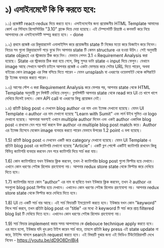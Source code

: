 # ১) এসাইনমেন্টে কি কি করতে হবে:

১.১) প্রজেক্টটি react-redux দিয়ে করতে হবে। এসাইনমেন্টের জন্য প্রয়োজনীয় HTML Template আমাদের কোর্স এর গিটহাব রিপোসিটরির "3.10" ব্রাঞ্চে দিয়ে দেয়া হয়েছে। এই টেম্পলেটটি রিয়্যাক্ট এ কনভার্ট করে নিয়ে আপনাদের কে এসাইনমেন্টটি সম্পন্ন করতে হবে। - done

১.২) প্রথমে প্রজেক্ট এর রিকুয়ারমেন্ট এনালাইসিস করে প্রয়োজনীয় state টি নিজের মতো করে ডিজাইন করে নিবেন। নিচের সব গুলো রিকুয়ারমেন্ট পড়ে বুঝে নিন আপনার state টি কেমন structure এর হওয়া উচিৎ। সেই অনুযায়ী state object এর স্ট্রাকচার ঠিক করে নিন। যেভাবে লেসন 3.1 এ Requirement Analysis করা হয়েছে। State এর স্ট্রাকচার ঠিক করা হয়ে গেলে, কিছু সুন্দর ডাটা state এ input দিয়ে ফেলুন। যেখানে image আছে সেখানে আপনি চাইলে আপনার প্রজেক্ট এ একটা ফোল্ডার করে সেটার URL দিতে পারেন, অথবা বাইরের কোন image এর লিঙ্ক বসিয়ে দিতে পারেন - যেমন unsplash বা এধরণের ওয়েবসাইট থেকে কপিরাইট ফ্রি ইমেজ ব্যবহার করতে পারেন।

১.৩) আগের স্টেপ এ করা Requirement Analysis করে ফেলার পর, আপনার state থেকে HTML Template অনুযায়ী ব্লগ লিস্টটি দেখিয়ে ফেলুন। ব্লগলিস্টটি আপনার state থেকে read করে UI তে খাপে খাপে দেখিয়ে দিলেই চলবে। কোন API call বা এধরণের কিছু প্রয়োজন নেই।

১.৪) প্রতিটি blog post এ দেখবেন blog author এর নাম এবং ইমেজ দেখানো হয়েছে। যেমন UI Template এ author এর নাম দেখানো হয়েছে "Learn with Sumit" এবং লার্ন উইথ সুমিত এর logo দেখানো হয়েছে। আপনারা অবশ্যই এখানে multiple author দিবেন এবং একই author একাধিক blog post এ রাখবেন যেন পরে সার্চ করলে উক্ত author এর multiple blog post match করে। Author এর ইমেজ হিসেবে যেকোন image ব্যবহার করতে পারেন যেভাবে উপরের 1.2 point এ বলা হয়েছে।

1.5) প্রতিটি blog post এ দেখবেন একটি করে category দেখানো হয়েছে। যেমন UI Template এ প্রতিটা blog post এর ক্যাটাগরি দেখানো হয়েছে "Article"। একটি ব্লগ পোস্টে একটিই ক্যাটাগরি রাখবেন কিন্তু বিভিন্ন ক্যাটাগরি ব্যবহার করবেন যেন পরে ক্যাটাগরি দিয়ে সার্চ করা যায়।

1.6) কোন ক্যাটাগরিতে যখন ইউজার ক্লিক করবেন, তখন ঐ ক্যাটাগরির blog post গুলো ফিল্টার হয়ে দেখাবে। এখানে কোন ধরণের পেইজ রিলোড গ্রহণযোগ্য নয়। আপনার redux store state থেকে ফিল্টার করে দেখিয়ে দিতে হবে।

1.7) ক্যাটাগরির মতো কোন "author" এর নাম বা ছবিতে যখন ইউজার ক্লিক করবেন, তখন ঐ author এর সবগুলো blog post ফিল্টার হয়ে দেখাবে। এখানেও কোন ধরণের পেইজ রিলোড গ্রহণযোগ্য নয়। আপনার redux store state থেকে ফিল্টার করে দেখিয়ে দিতে হবে।

1.8) UI তে একটি সার্চ বার আছে। এই সার্চ ফিচারটি ইমপ্লেমেন্ট করতে হবে। ইউজার যখন কোন "keyword" লিখে সার্চ করবে, তখন প্রতিটা blog post এর "title" এর মধ্যে ঐ keyword টি সার্চ করে প্রাপ্ত filtered blog list টি দেখিয়ে দিতে হবে। এখানেও কোন ধরণের পেইজ রিলোড গ্রহণযোগ্য নয়।

1.9) সার্চ ফিচার implement করার সময় আপনাদের কে debouce technique apply করতে হবে। এর মানে হলো, ইউজার যদি খুব দ্রুত টাইপ করেন সার্চ বারে, তাহলে প্রতিটা key press এই state update না করে, টাইপিং থামলে search request করতে হবে। এই বিষয়টি বুঝার জন্য এই ভিডিও টিউটোরিয়ালটি দেখে নিবেন - https://youtu.be/dD9O8DnIBj4
